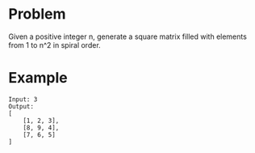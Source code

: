 # Problem

Given a positive integer n, generate a square matrix filled with elements from 1 to n^2 in spiral order.

# Example

```
Input: 3
Output:
[
    [1, 2, 3],
    [8, 9, 4],
    [7, 6, 5]
]
```